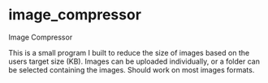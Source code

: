 # image_compressor
Image Compressor

This is a small program I built to reduce the size of images based on the users target size (KB). Images can be uploaded individually, or a folder can be selected containing the images. Should work on most images formats.

